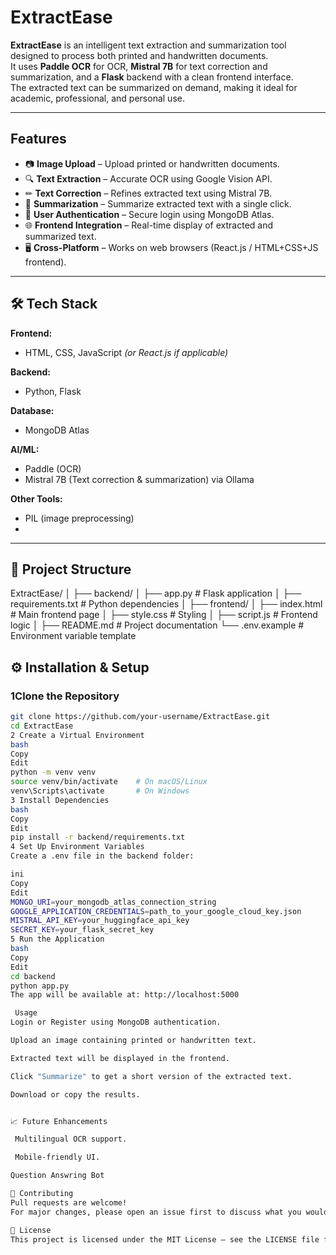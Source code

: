 #  ExtractEase

**ExtractEase** is an intelligent text extraction and summarization tool designed to process both printed and handwritten documents.  
It uses **Paddle OCR** for OCR, **Mistral 7B** for text correction and summarization, and a **Flask** backend with a clean frontend interface.  
The extracted text can be summarized on demand, making it ideal for academic, professional, and personal use.

---

##  Features

- 📷 **Image Upload** – Upload printed or handwritten documents.
- 🔍 **Text Extraction** – Accurate OCR using Google Vision API.
- ✏ **Text Correction** – Refines extracted text using Mistral 7B.
- 📝 **Summarization** – Summarize extracted text with a single click.
- 💾 **User Authentication** – Secure login using MongoDB Atlas.
- 🌐 **Frontend Integration** – Real-time display of extracted and summarized text.
- 🖥 **Cross-Platform** – Works on web browsers (React.js / HTML+CSS+JS frontend).

---

## 🛠 Tech Stack

**Frontend:**  
- HTML, CSS, JavaScript *(or React.js if applicable)*  

**Backend:**  
- Python, Flask  

**Database:**  
- MongoDB Atlas  

**AI/ML:**  
- Paddle (OCR)  
- Mistral 7B (Text correction & summarization) via Ollama

**Other Tools:**  
- PIL (image preprocessing)  
- 

---

## 📂 Project Structure

ExtractEase/
│
├── backend/
│ ├── app.py # Flask application
│ ├── requirements.txt # Python dependencies
│
├── frontend/
│ ├── index.html # Main frontend page
│ ├── style.css # Styling
│ ├── script.js # Frontend logic
│
├── README.md # Project documentation
└── .env.example # Environment variable template



## ⚙ Installation & Setup

### 1️Clone the Repository
```bash
git clone https://github.com/your-username/ExtractEase.git
cd ExtractEase
2️ Create a Virtual Environment
bash
Copy
Edit
python -m venv venv
source venv/bin/activate    # On macOS/Linux
venv\Scripts\activate       # On Windows
3️ Install Dependencies
bash
Copy
Edit
pip install -r backend/requirements.txt
4 Set Up Environment Variables
Create a .env file in the backend folder:

ini
Copy
Edit
MONGO_URI=your_mongodb_atlas_connection_string
GOOGLE_APPLICATION_CREDENTIALS=path_to_your_google_cloud_key.json
MISTRAL_API_KEY=your_huggingface_api_key
SECRET_KEY=your_flask_secret_key
5️ Run the Application
bash
Copy
Edit
cd backend
python app.py
The app will be available at: http://localhost:5000

 Usage
Login or Register using MongoDB authentication.

Upload an image containing printed or handwritten text.

Extracted text will be displayed in the frontend.

Click "Summarize" to get a short version of the extracted text.

Download or copy the results.


📈 Future Enhancements

 Multilingual OCR support.

 Mobile-friendly UI.

Question Answring Bot

🤝 Contributing
Pull requests are welcome!
For major changes, please open an issue first to discuss what you would like to change.

📜 License
This project is licensed under the MIT License – see the LICENSE file for details.
